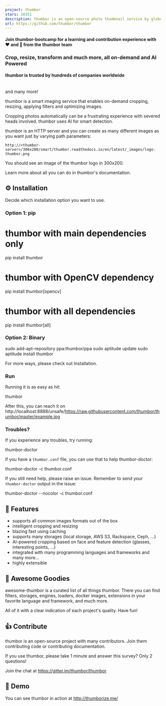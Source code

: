 ```yaml
---
project: thumbor
stars: 10351
description: thumbor is an open-source photo thumbnail service by globo.com
url: https://github.com/thumbor/thumbor
---
```


#### Join thumbor-bootcamp for a learning and contribution experience with ❤️ and 🤗 from the thumbor team

### Crop, resize, transform and much more, all on-demand and AI Powered

  

#### thumbor is trusted by hundreds of companies worldwide

                     
and many more!

thumbor is a smart imaging service that enables on-demand cropping, resizing, applying filters and optimizing images.

Cropping photos automatically can be a frustrating experience with severed heads involved. thumbor uses AI for smart detection.

thumbor is an HTTP server and you can create as many different images as you want just by varying path parameters:

```
http://<thumbor-server>/300x200/smart/thumbor.readthedocs.io/en/latest/_images/logo-thumbor.png
```

You should see an image of the thumbor logo in 300x200.

Learn more about all you can do in thumbor's documentation.

⚙️ Installation
---------------

Decide which installation option you want to use.

### Option 1: pip

# thumbor with main dependencies only
pip install thumbor

# thumbor with OpenCV dependency
pip install thumbor\[opencv\]

# thumbor with all dependencies
pip install thumbor\[all\]

### Option 2: Binary

sudo add-apt-repository ppa:thumbor/ppa
sudo aptitude update
sudo aptitude install thumbor

For more ways, please check out Installation.

### Run

Running it is as easy as hit:

thumbor

After this, you can reach it on http://localhost:8888/unsafe/https://raw.githubusercontent.com/thumbor/thumbor/master/example.jpg

### Troubles?

If you experience any troubles, try running:

thumbor-doctor

If you have a `thumbor.conf` file, you can use that to help thumbor-doctor:

thumbor-doctor -c thumbor.conf

If you still need help, please raise an issue. Remember to send your `thumbor-doctor` output in the issue:

thumbor-doctor --nocolor -c thumbor.conf

🎯 Features
-----------

-   supports all common images formats out of the box
-   intelligent cropping and resizing
-   blazing fast using caching
-   supports many storages (local storage, AWS S3, Rackspace, Ceph, ...)
-   AI-powered cropping based on face and feature detection (glasses, interesting points, ...)
-   integrated with many programming languages and frameworks and many more...
-   highly extensible

🌟 Awesome Goodies
------------------

awesome-thumbor is a curated list of all things thumbor. There you can find filters, storages, engines, loaders, docker images, extensions in your favorite language and framework, and much more.

All of it with a clear indication of each project's quality. Have fun!

👍 Contribute
-------------

thumbor is an open-source project with many contributors. Join them contributing code or contributing documentation.

If you use thumbor, please take 1 minute and answer this survey? Only 2 questions!

Join the chat at https://gitter.im/thumbor/thumbor

👀 Demo
-------

You can see thumbor in action at http://thumborize.me/
